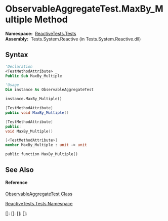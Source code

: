 # ObservableAggregateTest.MaxBy\_Multiple Method

**Namespace:**  [ReactiveTests.Tests](ReactiveTests.Tests\ReactiveTests.Tests.md)  
**Assembly:**  Tests.System.Reactive (in Tests.System.Reactive.dll)

## Syntax

```vb
'Declaration
<TestMethodAttribute> _
Public Sub MaxBy_Multiple
```

```vb
'Usage
Dim instance As ObservableAggregateTest

instance.MaxBy_Multiple()
```

```csharp
[TestMethodAttribute]
public void MaxBy_Multiple()
```

```c++
[TestMethodAttribute]
public:
void MaxBy_Multiple()
```

```fsharp
[<TestMethodAttribute>]
member MaxBy_Multiple : unit -> unit 
```

```jscript
public function MaxBy_Multiple()
```

## See Also

#### Reference

[ObservableAggregateTest Class](ObservableAggregateTest\ObservableAggregateTest.md)

[ReactiveTests.Tests Namespace](ReactiveTests.Tests\ReactiveTests.Tests.md)

[]: 
[]: 
[]: 
[]: 